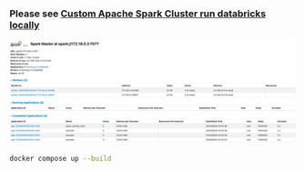 ### Please see [Custom Apache Spark Cluster run databricks locally](https://github.com/tharhtetsan/Custom-Apache-Spark-Cluster-run-databricks-locally)

![spark_image](./images/spark.png)

```bash
docker compose up --build
```